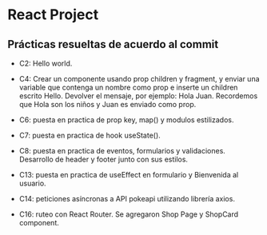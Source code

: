 # React Project


## Prácticas resueltas de acuerdo al commit

- C2: Hello world.

- C4: Crear un componente usando prop children y fragment, y enviar una variable que contenga un nombre como prop e inserte un children escrito Hello. Devolver el mensaje, por ejemplo: Hola Juan. Recordemos que Hola son los niños y Juan es enviado como prop.

- C6: puesta en practica de prop key, map() y modulos estilizados.

- C7: puesta en practica de hook useState().

- C8: puesta en practica de eventos, formularios y validaciones. Desarrollo de header y footer junto con sus estilos.

- C13: puesta en practica de useEffect en formulario y Bienvenida al usuario.

- C14: peticiones asíncronas a API pokeapi utilizando librería axios.

- C16: ruteo con React Router. Se agregaron Shop Page y ShopCard component.

